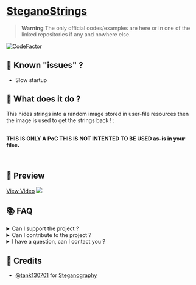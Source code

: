 # [SteganoStrings](https://github.com/TheHellTower/SteganoStrings)

> **Warning** The only official codes/examples are here or in one of the linked repositories if any and nowhere else.

[![CodeFactor](https://www.codefactor.io/repository/github/thehelltower/steganostrings/badge)](https://www.codefactor.io/repository/github/thehelltower/steganostrings)

## :bug: Known "issues" ?

- Slow startup


## 📜 What does it do ?

This hides strings into a random image stored in user-file resources then the image is used to get the strings back ! :
<br><br>

**THIS IS ONLY A PoC THIS IS NOT INTENTED TO BE USED as-is in your files.**

<br>

## 🎥 Preview

[View Video](https://i.imgur.com/IFuyBW3.mp4)
[![](https://i.imgur.com/ZP11YlU.jpeg)](https://i.imgur.com/IFuyBW3.mp4)

## 📚 FAQ

<details>
    <summary>
        Can I support the project ?
    </summary>
    Yes, you can either "sponsor" me with the button on my profile or donate by going there: https://github.com/TheHellTower#-support-my-work and read, if you want to donate through PayPal you can add me on Discord, click here to see my Discord: https://github.com/TheHellTower#-socials.
</details>
<details>
    <summary>
        Can I contribute to the project ?
    </summary>
    Yes, feel free to fork it, updated it as you wish as long as you don't break it and open a PR that will be reviewed !
</details>
<details>
    <summary>
        I have a question, can I contact you ?
    </summary>
    Yes you can either by opening a issue: https://github.com/TheHellTower/SteganoStrings/issues/new or send me an email at: "thehelltower@tuta.io" or contact me on one of my socials here: https://github.com/TheHellTower#-socials

    Note: Only for questions no code support.
</details>

## 📢 Credits

- [@tank130701](https://github.com/tank130701) for [Steganography](https://github.com/tank130701/Steganography/blob/master/Steganography/Program.cs)